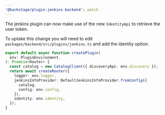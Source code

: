 ```yaml
---
'@backstage/plugin-jenkins-backend': patch
---
```


The jenkins plugin can now make use of the new `IdentityApi` to retrieve the user token.

To uptake this change you will need to edit `packages/backend/src/plugins/jenkins.ts` and add the identity option.

```typescript
export default async function createPlugin(
  env: PluginEnvironment,
): Promise<Router> {
  const catalog = new CatalogClient({ discoveryApi: env.discovery });
  return await createRouter({
    logger: env.logger,
    jenkinsInfoProvider: DefaultJenkinsInfoProvider.fromConfig({
      catalog,
      config: env.config,
    }),
    identity: env.identity,
  });
}
```
